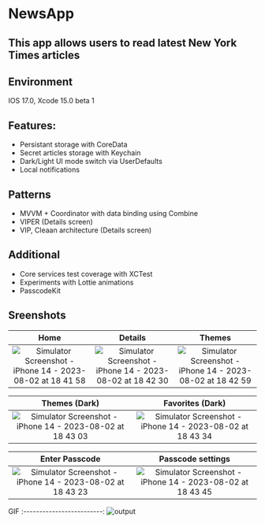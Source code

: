 # NewsApp
## This app allows users to read latest New York Times articles

## Environment
IOS 17.0,
Xcode 15.0 beta 1

## Features: 
- Persistant storage with CoreData
- Secret articles storage with Keychain
- Dark/Light UI mode switch via UserDefaults
- Local notifications 

## Patterns 
- MVVM + Coordinator with data binding using Combine 
- VIPER (Details screen) 
- VIP, Cleaan architecture (Details screen)

## Additional 
- Core services test coverage with XCTest
- Experiments with Lottie animations 
- PasscodeKit

## Sreenshots 
Home | Details | Themes
:-------------------------:|:-------------------------:|:-------------------------:
![Simulator Screenshot - iPhone 14 - 2023-08-02 at 18 41 58](https://github.com/cccc4444/NewsApp/assets/30757557/01949bdb-e1c6-4314-9aa6-51f1aface5e4) | ![Simulator Screenshot - iPhone 14 - 2023-08-02 at 18 42 30](https://github.com/cccc4444/NewsApp/assets/30757557/9bc6a99e-dc74-43f0-aa6e-1a99c59169af) | ![Simulator Screenshot - iPhone 14 - 2023-08-02 at 18 42 59](https://github.com/cccc4444/NewsApp/assets/30757557/023ee8dd-8429-4529-b063-5591ccbb04da)


Themes (Dark) | Favorites (Dark) 
:-------------------------:|:-------------------------:
![Simulator Screenshot - iPhone 14 - 2023-08-02 at 18 43 03](https://github.com/cccc4444/NewsApp/assets/30757557/4a19b94b-cb49-4a64-bc16-9c3f9bb86fa4) | ![Simulator Screenshot - iPhone 14 - 2023-08-02 at 18 43 34](https://github.com/cccc4444/NewsApp/assets/30757557/7737989c-6f85-42a8-9399-07af66fbd669) | 

Enter Passcode | Passcode settings 
:-------------------------:|:-------------------------:
![Simulator Screenshot - iPhone 14 - 2023-08-02 at 18 43 23](https://github.com/cccc4444/NewsApp/assets/30757557/66b57f85-ef85-425f-84fa-6fb7406f9cd3) | ![Simulator Screenshot - iPhone 14 - 2023-08-02 at 18 43 45](https://github.com/cccc4444/NewsApp/assets/30757557/293a03e4-33e9-4617-a440-280f481c2270)

GIF 
:-------------------------:
![output](https://github.com/cccc4444/NewsApp/assets/30757557/89c0ee5e-cd0a-461a-893b-d8b6e0efd908)



